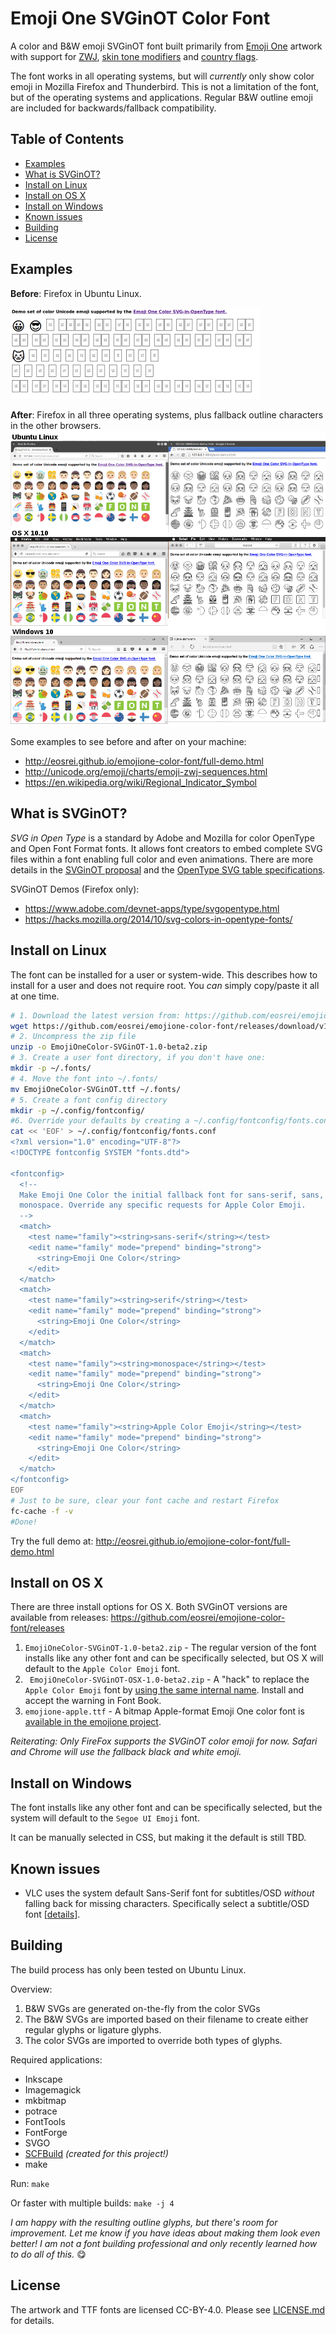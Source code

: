 # Emoji One SVGinOT Color Font
A color and B&W emoji SVGinOT font built primarily from [Emoji One][1] artwork
with support for [ZWJ][2], [skin tone modifiers][3] and [country flags][4].

The font works in all operating systems, but will *currently* only show color
emoji in Mozilla Firefox and Thunderbird. This is not a limitation of the font,
but of the operating systems and applications. Regular B&W outline emoji are
included for backwards/fallback compatibility.

[1]: http://emojione.com/
[2]: http://unicode.org/emoji/charts/emoji-zwj-sequences.html
[3]: http://www.unicode.org/reports/tr51/#Diversity
[4]: http://www.unicode.org/reports/tr51/#Flags

## Table of Contents

* [Examples](#examples)
* [What is SVGinOT?](#what-is-svginot)
* [Install on Linux](#install-on-linux)
* [Install on OS X](#install-on-os-x)
* [Install on Windows](#install-on-windows)
* [Known issues](#known-issues)
* [Building](#building)
* [License](#license)

## Examples

**Before**: Firefox in Ubuntu Linux.

[![Before Emoji One Color in Firefox Linux](images/demo-before.png?raw=true)](images/before-linux-firefox.png?raw=true)

**After**: Firefox in all three operating systems, plus fallback outline
characters in the other browsers.
![Firefox color emoji in Linux, OS X, and Firefox](images/demo.png?raw=true)

Some examples to see before and after on your machine:
* http://eosrei.github.io/emojione-color-font/full-demo.html
* http://unicode.org/emoji/charts/emoji-zwj-sequences.html
* https://en.wikipedia.org/wiki/Regional_Indicator_Symbol

## What is SVGinOT?
*SVG in Open Type* is a standard by Adobe and Mozilla for color OpenType
and Open Font Format fonts. It allows font creators to embed complete SVG files
within a font enabling full color and even animations. There are more details
in the [SVGinOT proposal][5] and the [OpenType SVG table specifications][6].

SVGinOT Demos (Firefox only):

* https://www.adobe.com/devnet-apps/type/svgopentype.html
* https://hacks.mozilla.org/2014/10/svg-colors-in-opentype-fonts/

[5]: https://www.w3.org/2013/10/SVG_in_OpenType/
[6]: https://www.microsoft.com/typography/otspec/svg.htm

## Install on Linux
The font can be installed for a user or system-wide. This describes how to
install for a user and does not require root. You *can* simply copy/paste it all
at one time.

```sh
# 1. Download the latest version from: https://github.com/eosrei/emojione-color-font/releases
wget https://github.com/eosrei/emojione-color-font/releases/download/v1.0-beta2/EmojiOneColor-SVGinOT-1.0-beta2.zip
# 2. Uncompress the zip file
unzip -o EmojiOneColor-SVGinOT-1.0-beta2.zip
# 3. Create a user font directory, if you don't have one:
mkdir -p ~/.fonts/
# 4. Move the font into ~/.fonts/
mv EmojiOneColor-SVGinOT.ttf ~/.fonts/
# 5. Create a font config directory
mkdir -p ~/.config/fontconfig/
#6. Override your defaults by creating a ~/.config/fontconfig/fonts.conf
cat << 'EOF' > ~/.config/fontconfig/fonts.conf
<?xml version="1.0" encoding="UTF-8"?>
<!DOCTYPE fontconfig SYSTEM "fonts.dtd">

<fontconfig>
  <!--
  Make Emoji One Color the initial fallback font for sans-serif, sans, and
  monospace. Override any specific requests for Apple Color Emoji.
  -->
  <match>
    <test name="family"><string>sans-serif</string></test>
    <edit name="family" mode="prepend" binding="strong">
      <string>Emoji One Color</string>
    </edit>
  </match>
  <match>
    <test name="family"><string>serif</string></test>
    <edit name="family" mode="prepend" binding="strong">
      <string>Emoji One Color</string>
    </edit>
  </match>
  <match>
    <test name="family"><string>monospace</string></test>
    <edit name="family" mode="prepend" binding="strong">
      <string>Emoji One Color</string>
    </edit>
  </match>
  <match>
    <test name="family"><string>Apple Color Emoji</string></test>
    <edit name="family" mode="prepend" binding="strong">
      <string>Emoji One Color</string>
    </edit>
  </match>
</fontconfig>
EOF
# Just to be sure, clear your font cache and restart Firefox
fc-cache -f -v
#Done!
```

Try the full demo at: http://eosrei.github.io/emojione-color-font/full-demo.html

## Install on OS X

There are three install options for OS X. Both SVGinOT versions are available
from releases: https://github.com/eosrei/emojione-color-font/releases

1. `EmojiOneColor-SVGinOT-1.0-beta2.zip` - The regular version of the font installs
   like any other font and can be specifically selected, but OS X will
   default to the `Apple Color Emoji` font.
2. ` EmojiOneColor-SVGinOT-OSX-1.0-beta2.zip` - A "hack" to replace the `Apple Color
   Emoji` font by [using the same internal name][7]. Install and accept the
   warning in Font Book.
3. `emojione-apple.ttf` - A bitmap Apple-format Emoji One color font is
   [available in the emojione project][8].

[7]:http://www.macissues.com/2014/11/21/how-to-change-the-default-system-font-in-mac-os-x/
[8]:https://github.com/Ranks/emojione/tree/master/assets/fonts

*Reiterating: Only FireFox supports the SVGinOT color emoji for now. Safari and
Chrome will use the fallback black and white emoji.*

## Install on Windows

The font installs like any other font and can be specifically selected, but
the system will default to the `Segoe UI Emoji` font.

It can be manually selected in CSS, but making it the default is still TBD.

## Known issues

* VLC uses the system default Sans-Serif font for subtitles/OSD *without*
  falling back for missing characters. Specifically select a subtitle/OSD font
  [[details][9]].

[9]:https://github.com/eosrei/emojione-color-font/issues/5

## Building
The build process has only been tested on Ubuntu Linux.

Overview:

1. B&W SVGs are generated on-the-fly from the color SVGs
2. The B&W SVGs are imported based on their filename to create either regular
   glyphs or ligature glyphs.
3. The color SVGs are imported to override both types of glyphs.

Required applications:

* Inkscape
* Imagemagick
* mkbitmap
* potrace
* FontTools
* FontForge
* SVGO
* [SCFBuild][10] *(created for this project!)*
* make

[10]: https://github.com/eosrei/scfbuild
Run: `make`

Or faster with multiple builds: `make -j 4`

*I am happy with the resulting outline glyphs, but there's room for improvement.
Let me know if you have ideas about making them look even better! I am not a
font building professional and only recently learned how to do all of this.* 😋

## License

The artwork and TTF fonts are licensed CC-BY-4.0. Please see
[LICENSE.md](LICENSE.md) for details.
